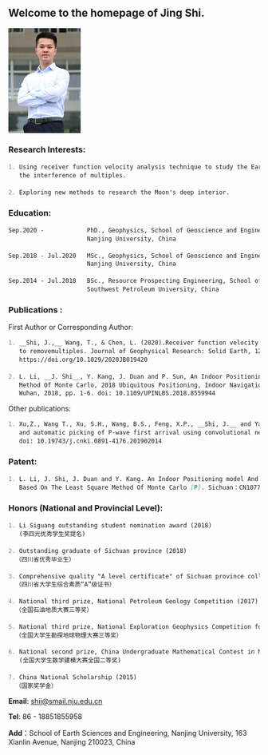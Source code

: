 ## Welcome to the homepage of Jing Shi.


<img src="./photo.jpg" width = "145" height = "210" div align=center />

### Research Interests:
```markdown
1. Using receiver function velocity analysis technique to study the Earth's deep interior without 
   the interference of multiples. 
   
2. Exploring new methods to research the Moon's deep interior.
```

### Education:
```markdown
Sep.2020 -            PhD., Geophysics, School of Geoscience and Engineering, 
                      Nanjing University, China

Sep.2018 - Jul.2020   MSc., Geophysics, School of Geoscience and Engineering, 
                      Nanjing University, China

Sep.2014 - Jul.2018   BSc., Resource Prospecting Engineering, School of Geoscience and Technology, 
                      Southwest Petroleum University, China
```

### Publications :
First Author or Corresponding Author:
```markdown
1. __Shi, J.,__ Wang, T., & Chen, L. (2020).Receiver function velocity analysistechnique and its application 
   to removemultiples. Journal of Geophysical Research: Solid Earth, 125,e2020JB019420. 
   https://doi.org/10.1029/2020JB019420

2. L. Li, __J. Shi__, Y. Kang, J. Duan and P. Sun, An Indoor Positioning Research Based On The Least Square 
   Method Of Monte Carlo, 2018 Ubiquitous Positioning, Indoor Navigation and Location-Based Services (UPINLBS), 
   Wuhan, 2018, pp. 1-6. doi: 10.1109/UPINLBS.2018.8559944
```
Other publications:
```markdown
1. Xu,Z., Wang T., Xu, S.H., Wang, B.S., Feng, X.P., __Shi, J.__ and Yang, M.H., 2019, Active source seismic identification
   and automatic picking of P-wave first arrival using convolutional neural network, Earthquake research in China,
   doi: 10.19743/j.cnki.0891-4176.201902014
```

### Patent:
```markdown
1. L. Li, J. Shi, J. Duan and Y. Kang. An Indoor Positioning model And Its Construction Method And Application 
   Based On The Least Square Method Of Monte Carlo [P]. Sichuan：CN107786939B,2020-08-14.
```   

### Honors (National and Provincial Level):
```markdown
1. Li Siguang outstanding student nomination award (2018) 
   (李四光优秀学生奖提名)

2. Outstanding graduate of Sichuan province (2018)
  （四川省优秀毕业生）

3. Comprehensive quality "A level certificate" of Sichuan province college students (2018)
  （四川省大学生综合素质“A”级证书）

4. National third prize, National Petroleum Geology Competition (2017)
  （全国石油地质大赛三等奖）
   
5. National third prize, National Exploration Geophysics Competition for College Students (2017)
  （全国大学生勘探地球物理大赛三等奖）

6. National second prize, China Undergraduate Mathematical Contest in Model (2016)
   (全国大学生数学建模大赛全国二等奖)

7. China National Scholarship (2015)
  （国家奖学金）
``` 

**Email**: shij@smail.nju.edu.cn

**Tel**:  86 - 18851855958

**Add**：School of Earth Sciences and Engineering, 
                     Nanjing University, 163 Xianlin Avenue, 
                     Nanjing 210023, China

